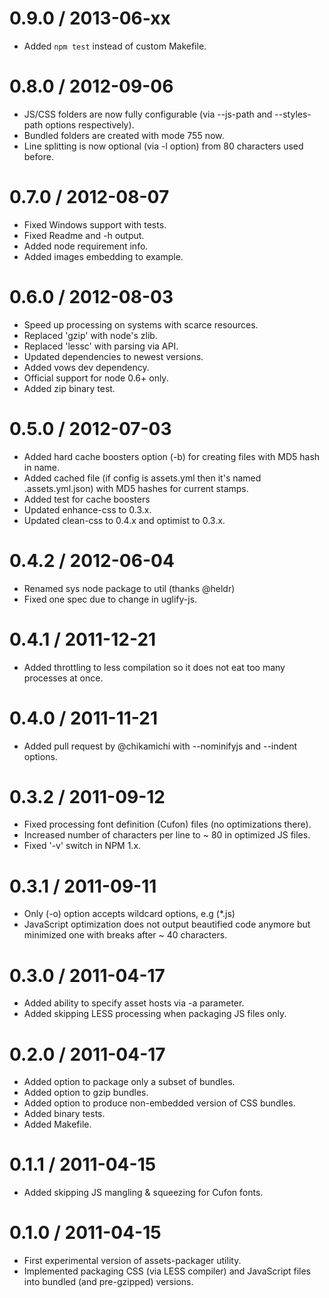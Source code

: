 0.9.0 / 2013-06-xx
==================

  * Added `npm test` instead of custom Makefile.

0.8.0 / 2012-09-06
==================

  * JS/CSS folders are now fully configurable (via --js-path and --styles-path options respectively).
  * Bundled folders are created with mode 755 now.
  * Line splitting is now optional (via -l option) from 80 characters used before.

0.7.0 / 2012-08-07
==================

  * Fixed Windows support with tests.
  * Fixed Readme and -h output.
  * Added node requirement info.
  * Added images embedding to example.

0.6.0 / 2012-08-03
==================

  * Speed up processing on systems with scarce resources.
  * Replaced 'gzip' with node's zlib.
  * Replaced 'lessc' with parsing via API.
  * Updated dependencies to newest versions.
  * Added vows dev dependency.
  * Official support for node 0.6+ only.
  * Added zip binary test.

0.5.0 / 2012-07-03
==================

  * Added hard cache boosters option (-b) for creating files with MD5 hash in name.
  * Added cached file (if config is assets.yml then it's named .assets.yml.json) with MD5 hashes for current stamps.
  * Added test for cache boosters
  * Updated enhance-css to 0.3.x.
  * Updated clean-css to 0.4.x and optimist to 0.3.x.

0.4.2 / 2012-06-04
==================

  * Renamed sys node package to util (thanks @heldr)
  * Fixed one spec due to change in uglify-js.

0.4.1 / 2011-12-21
==================

  * Added throttling to less compilation so it does not eat too many processes at once.

0.4.0 / 2011-11-21
==================

  * Added pull request by @chikamichi with --nominifyjs and --indent options.

0.3.2 / 2011-09-12
==================

  * Fixed processing font definition (Cufon) files (no optimizations there).
  * Increased number of characters per line to ~ 80 in optimized JS files.
  * Fixed '-v' switch in NPM 1.x.

0.3.1 / 2011-09-11
==================

  * Only (-o) option accepts wildcard options, e.g (*.js)
  * JavaScript optimization does not output beautified code anymore but minimized one with breaks after ~ 40 characters.

0.3.0 / 2011-04-17
==================

  * Added ability to specify asset hosts via -a parameter.
  * Added skipping LESS processing when packaging JS files only.

0.2.0 / 2011-04-17
==================

  * Added option to package only a subset of bundles.
  * Added option to gzip bundles.
  * Added option to produce non-embedded version of CSS bundles.
  * Added binary tests.
  * Added Makefile.

0.1.1 / 2011-04-15
==================

  * Added skipping JS mangling & squeezing for Cufon fonts.

0.1.0 / 2011-04-15
==================

  * First experimental version of assets-packager utility.
  * Implemented packaging CSS (via LESS compiler) and JavaScript files into bundled (and pre-gzipped) versions.
